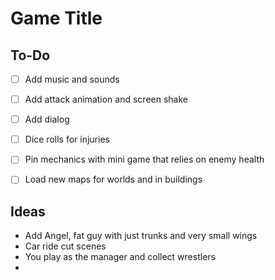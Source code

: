 # Game Title

## To-Do
- [ ] Add music and sounds
- [ ] Add attack animation and screen shake
- [ ] Add dialog
- [ ] Dice rolls for injuries
- [ ] Pin mechanics with mini game that relies on enemy health
- [ ] Load new maps for worlds and in buildings



## Ideas

- Add Angel, fat guy with just trunks and very small wings
- Car ride cut scenes
- You play as the manager and collect wrestlers
- 
